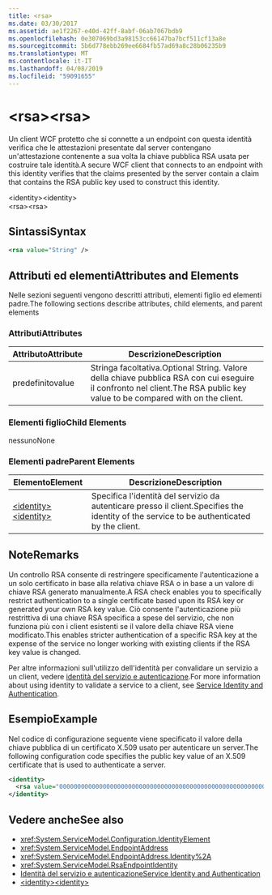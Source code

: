 ```yaml
---
title: <rsa>
ms.date: 03/30/2017
ms.assetid: ae1f2267-e40d-42ff-8abf-06ab7067bdb9
ms.openlocfilehash: 0e307069bd3a98153cc66147ba7bcf511cf13a8e
ms.sourcegitcommit: 5b6d778ebb269ee6684fb57ad69a8c28b06235b9
ms.translationtype: MT
ms.contentlocale: it-IT
ms.lasthandoff: 04/08/2019
ms.locfileid: "59091655"
---
```

# <a name="rsa"></a><span data-ttu-id="35632-101">\<rsa></span><span class="sxs-lookup"><span data-stu-id="35632-101">\<rsa></span></span>
<span data-ttu-id="35632-102">Un client WCF protetto che si connette a un endpoint con questa identità verifica che le attestazioni presentate dal server contengano un'attestazione contenente a sua volta la chiave pubblica RSA usata per costruire tale identità.</span><span class="sxs-lookup"><span data-stu-id="35632-102">A secure WCF client that connects to an endpoint with this identity verifies that the claims presented by the server contain a claim that contains the RSA public key used to construct this identity.</span></span>  
  
 <span data-ttu-id="35632-103">\<identity></span><span class="sxs-lookup"><span data-stu-id="35632-103">\<identity></span></span>  
<span data-ttu-id="35632-104">\<rsa></span><span class="sxs-lookup"><span data-stu-id="35632-104">\<rsa></span></span>  
  
## <a name="syntax"></a><span data-ttu-id="35632-105">Sintassi</span><span class="sxs-lookup"><span data-stu-id="35632-105">Syntax</span></span>  
  
```xml  
<rsa value="String" />
```  
  
## <a name="attributes-and-elements"></a><span data-ttu-id="35632-106">Attributi ed elementi</span><span class="sxs-lookup"><span data-stu-id="35632-106">Attributes and Elements</span></span>  
 <span data-ttu-id="35632-107">Nelle sezioni seguenti vengono descritti attributi, elementi figlio ed elementi padre.</span><span class="sxs-lookup"><span data-stu-id="35632-107">The following sections describe attributes, child elements, and parent elements</span></span>  
  
### <a name="attributes"></a><span data-ttu-id="35632-108">Attributi</span><span class="sxs-lookup"><span data-stu-id="35632-108">Attributes</span></span>  
  
|<span data-ttu-id="35632-109">Attributo</span><span class="sxs-lookup"><span data-stu-id="35632-109">Attribute</span></span>|<span data-ttu-id="35632-110">Descrizione</span><span class="sxs-lookup"><span data-stu-id="35632-110">Description</span></span>|  
|---------------|-----------------|  
|<span data-ttu-id="35632-111">predefinito</span><span class="sxs-lookup"><span data-stu-id="35632-111">value</span></span>|<span data-ttu-id="35632-112">Stringa facoltativa.</span><span class="sxs-lookup"><span data-stu-id="35632-112">Optional String.</span></span> <span data-ttu-id="35632-113">Valore della chiave pubblica RSA con cui eseguire il confronto nel client.</span><span class="sxs-lookup"><span data-stu-id="35632-113">The RSA public key value to be compared with on the client.</span></span>|  
  
### <a name="child-elements"></a><span data-ttu-id="35632-114">Elementi figlio</span><span class="sxs-lookup"><span data-stu-id="35632-114">Child Elements</span></span>  
 <span data-ttu-id="35632-115">nessuno</span><span class="sxs-lookup"><span data-stu-id="35632-115">None</span></span>  
  
### <a name="parent-elements"></a><span data-ttu-id="35632-116">Elementi padre</span><span class="sxs-lookup"><span data-stu-id="35632-116">Parent Elements</span></span>  
  
|<span data-ttu-id="35632-117">Elemento</span><span class="sxs-lookup"><span data-stu-id="35632-117">Element</span></span>|<span data-ttu-id="35632-118">Descrizione</span><span class="sxs-lookup"><span data-stu-id="35632-118">Description</span></span>|  
|-------------|-----------------|  
|[<span data-ttu-id="35632-119">\<identity></span><span class="sxs-lookup"><span data-stu-id="35632-119">\<identity></span></span>](../../../../../docs/framework/configure-apps/file-schema/wcf/identity.md)|<span data-ttu-id="35632-120">Specifica l'identità del servizio da autenticare presso il client.</span><span class="sxs-lookup"><span data-stu-id="35632-120">Specifies the identity of the service to be authenticated by the client.</span></span>|  
  
## <a name="remarks"></a><span data-ttu-id="35632-121">Note</span><span class="sxs-lookup"><span data-stu-id="35632-121">Remarks</span></span>  
 <span data-ttu-id="35632-122">Un controllo RSA consente di restringere specificamente l'autenticazione a un solo certificato in base alla relativa chiave RSA o in base a un valore di chiave RSA generato manualmente.</span><span class="sxs-lookup"><span data-stu-id="35632-122">A RSA check enables you to specifically restrict authentication to a single certificate based upon its RSA key or generated your own RSA key value.</span></span> <span data-ttu-id="35632-123">Ciò consente l'autenticazione più restrittiva di una chiave RSA specifica a spese del servizio, che non funziona più con i client esistenti se il valore della chiave RSA viene modificato.</span><span class="sxs-lookup"><span data-stu-id="35632-123">This enables stricter authentication of a specific RSA key at the expense of the service no longer working with existing clients if the RSA key value is changed.</span></span>  
  
 <span data-ttu-id="35632-124">Per altre informazioni sull'utilizzo dell'identità per convalidare un servizio a un client, vedere [identità del servizio e autenticazione](../../../../../docs/framework/wcf/feature-details/service-identity-and-authentication.md).</span><span class="sxs-lookup"><span data-stu-id="35632-124">For more information about using identity to validate a service to a client, see [Service Identity and Authentication](../../../../../docs/framework/wcf/feature-details/service-identity-and-authentication.md).</span></span>  
  
## <a name="example"></a><span data-ttu-id="35632-125">Esempio</span><span class="sxs-lookup"><span data-stu-id="35632-125">Example</span></span>  
 <span data-ttu-id="35632-126">Nel codice di configurazione seguente viene specificato il valore della chiave pubblica di un certificato X.509 usato per autenticare un server.</span><span class="sxs-lookup"><span data-stu-id="35632-126">The following configuration code specifies the public key value of an X.509 certificate that is used to authenticate a server.</span></span>  
  
```xml  
<identity>
  <rsa value="0000000000000000000000000000000000000000000000000000000000000000000000000000000000000000000000000000000000000000000000000000000000000000000000000000000000000000000000000000000000000000000000000000000000000000000000000000000000000000000000000000000000000000000000000000000000000000" />
</identity>
```  
  
## <a name="see-also"></a><span data-ttu-id="35632-127">Vedere anche</span><span class="sxs-lookup"><span data-stu-id="35632-127">See also</span></span>

- <xref:System.ServiceModel.Configuration.IdentityElement>
- <xref:System.ServiceModel.EndpointAddress>
- <xref:System.ServiceModel.EndpointAddress.Identity%2A>
- <xref:System.ServiceModel.RsaEndpointIdentity>
- [<span data-ttu-id="35632-128">Identità del servizio e autenticazione</span><span class="sxs-lookup"><span data-stu-id="35632-128">Service Identity and Authentication</span></span>](../../../../../docs/framework/wcf/feature-details/service-identity-and-authentication.md)
- [<span data-ttu-id="35632-129">\<identity></span><span class="sxs-lookup"><span data-stu-id="35632-129">\<identity></span></span>](../../../../../docs/framework/configure-apps/file-schema/wcf/identity.md)
